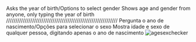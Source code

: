 Asks the year of birth/Options to select gender
Shows age and gender from anyone, only typing the year of birth
////////////////////////////////////////////////////////////
Pergunta o ano de nascimento/Opções para selecionar o sexo
Mostra idade e sexo de qualquer pessoa, digitando apenas o ano de nascimento
![agesexchecker](https://i.gyazo.com/ff43c4e69d441110ef245220dcebd072.png)
